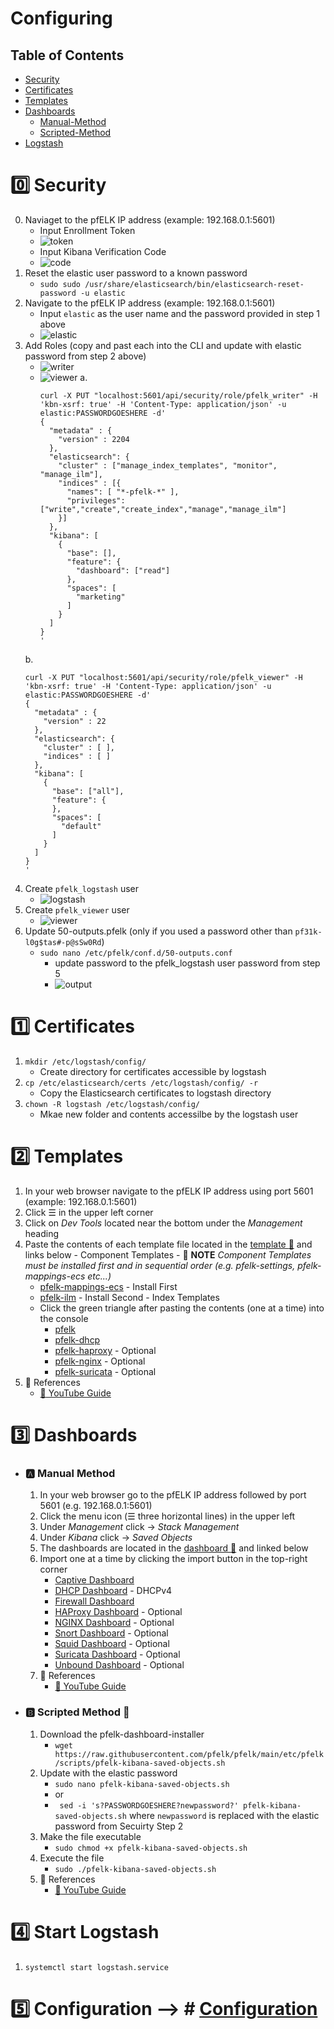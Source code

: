 # Configuring 
## Table of Contents
- [Security](#zero-security)
- [Certificates](#one-certificates)
- [Templates](#two-templates)
- [Dashboards](#three-dashboards)
  - [Manual-Method](a-manual-method)
  - [Scripted-Method](#b-scripted-method-page_with_curl)
- [Logstash](#four-start-logstash)

# :zero: Security
  0. Naviaget to the pfELK IP address (example: 192.168.0.1:5601)
     - Input Enrollment Token
     - ![token](https://github.com/pfelk/pfelk/raw/main/Images/security/enrollment%20token.png)
     - Input Kibana Verification Code
     - ![code](https://github.com/pfelk/pfelk/raw/main/Images/security/kcode.png)
  2. Reset the elastic user password to a known password
     - `sudo sudo /usr/share/elasticsearch/bin/elasticsearch-reset-password -u elastic`
  3. Navigate to the pfELK IP address (example: 192.168.0.1:5601)
     - Input `elastic` as the user name and the password provided in step 1 above
     - ![elastic](https://github.com/pfelk/pfelk/raw/main/Images/security/elasticlogin.png)
  4. Add Roles (copy and past each into the CLI and update with elastic password from step 2 above)
     - ![writer](https://github.com/pfelk/pfelk/raw/main/Images/security/pfelkwriter.png)
     - ![viewer](https://github.com/pfelk/pfelk/raw/main/Images/security/pfelkviewer.png)
    a. 
          ```
          curl -X PUT "localhost:5601/api/security/role/pfelk_writer" -H 'kbn-xsrf: true' -H 'Content-Type: application/json' -u elastic:PASSWORDGOESHERE -d'
          {
            "metadata" : {
              "version" : 2204
            },
            "elasticsearch": {
              "cluster" : ["manage_index_templates", "monitor", "manage_ilm"],
              "indices" : [{
                "names": [ "*-pfelk-*" ], 
                "privileges": ["write","create","create_index","manage","manage_ilm"]  
              }]
            },
            "kibana": [
              {
                "base": [],
                "feature": {
                  "dashboard": ["read"]
                },
                "spaces": [
                  "marketing"
                ]
              }
            ]
          }
          '
          ```
     b.
      ```
      curl -X PUT "localhost:5601/api/security/role/pfelk_viewer" -H 'kbn-xsrf: true' -H 'Content-Type: application/json' -u elastic:PASSWORDGOESHERE -d'
      {
        "metadata" : {
          "version" : 22
        },
        "elasticsearch": {
          "cluster" : [ ],
          "indices" : [ ]
        },
        "kibana": [
          {
            "base": ["all"],
            "feature": {
            },
            "spaces": [
              "default"
            ]
          }
        ]
      }
      '
      ```
  5. Create `pfelk_logstash` user
     - ![logstash](https://github.com/pfelk/pfelk/raw/main/Images/security/logstash_user.png)
  7. Create `pfelk_viewer` user
     - ![viewer](https://github.com/pfelk/pfelk/raw/main/Images/security/viewer_user.png)
  9. Update 50-outputs.pfelk (only if you used a password other than `pf31k-l0g$tas#-p@sSw0Rd`)
     - `sudo nano /etc/pfelk/conf.d/50-outputs.conf`
       - update password to the pfelk_logstash user password from step 5
       - ![output](https://github.com/pfelk/pfelk/raw/main/Images/security/50-outputs.png)

# :one: Certificates
  1. `mkdir /etc/logstash/config/`
     - Create directory for certificates accessible by logstash
  3. `cp /etc/elasticsearch/certs /etc/logstash/config/ -r`
     - Copy the Elasticsearch certificates to logstash directory
  5. `chown -R logstash /etc/logstash/config/`
     - Mkae new folder and contents accessilbe by the logstash user

# :two: Templates
  1. In your web browser navigate to the pfELK IP address using port 5601 (example: 192.168.0.1:5601)
  2. Click ☰ in the upper left corner
  3. Click on _Dev Tools_ located near the bottom under the _Management_ heading
  4. Paste the contents of each template file located in the [template :file_folder:](https://github.com/pfelk/pfelk/tree/main/etc/pfelk/templates) and links below
    - Component Templates
    - :small_red_triangle: **NOTE** _Component Templates must be installed first and in sequential order (e.g. pfelk-settings, pfelk-mappings-ecs etc...)_
      - [pfelk-mappings-ecs](https://raw.githubusercontent.com/pfelk/pfelk/main/etc/pfelk/templates/pfelk-mappings-ecs) - Install First
      - [pfelk-ilm](https://raw.githubusercontent.com/pfelk/pfelk/main/etc/pfelk/templates/pfelk-ilm) - Install Second
    - Index Templates
      - Click the green triangle after pasting the contents (one at a time) into the console
        - [pfelk](https://raw.githubusercontent.com/pfelk/pfelk/main/etc/pfelk/templates/pfelk)
        - [pfelk-dhcp](https://raw.githubusercontent.com/pfelk/pfelk/main/etc/pfelk/templates/pfelk-dhcp)
        - [pfelk-haproxy](https://raw.githubusercontent.com/pfelk/pfelk/main/etc/pfelk/templates/pfelk-haproxy) - Optional
        - [pfelk-nginx](https://raw.githubusercontent.com/pfelk/pfelk/main/etc/pfelk/templates/pfelk-nginx) - Optional
        - [pfelk-suricata](https://raw.githubusercontent.com/pfelk/pfelk/main/etc/pfelk/templates/pfelk-suricata) - Optional
  5. :pushpin: References
      - [:movie_camera: YouTube Guide](https://youtu.be/KV27ouVUGuc?t=6)

# :three: Dashboards 
- ### :a: Manual Method
  1. In your web browser go to the pfELK IP address followed by port 5601 (e.g. 192.168.0.1:5601)
  2. Click the menu icon (☰ three horizontal lines) in the upper left
  3. Under _Management_ click -> _Stack Management_ 
  4. Under _Kibana_ click -> _Saved Objects_
  5. The dashboards are located in the [dashboard :file_folder:](https://github.com/pfelk/pfelk/tree/main/etc/pfelk/dashboard) and linked below
  6. Import one at a time by clicking the import button in the top-right corner
      - [Captive Dashboard](https://raw.githubusercontent.com/pfelk/pfelk/main/etc/pfelk/dashboard/22.01-captive.ndjson)
      - [DHCP Dashboard](https://raw.githubusercontent.com/pfelk/pfelk/main/etc/pfelk/dashboard/22.01-dhcp.ndjson) - DHCPv4
      - [Firewall Dashboard](https://raw.githubusercontent.com/pfelk/pfelk/main/etc/pfelk/dashboard/22.04-firewall.ndjson)
      - [HAProxy Dashboard](https://raw.githubusercontent.com/pfelk/pfelk/main/etc/pfelk/dashboard/22.01-haproxy.ndjson) - Optional
      - [NGINX Dashboard](https://raw.githubusercontent.com/pfelk/pfelk/main/etc/pfelk/dashboard/22.01-nginx.ndjson) - Optional
      - [Snort Dashboard](https://raw.githubusercontent.com/pfelk/pfelk/main/etc/pfelk/dashboard/22.01-snort.ndjson) - Optional
      - [Squid Dashboard](https://raw.githubusercontent.com/pfelk/pfelk/main/etc/pfelk/dashboard/22.01-squid.ndjson) - Optional
      - [Suricata Dashboard](https://raw.githubusercontent.com/pfelk/pfelk/main/etc/pfelk/dashboard/22.01-suricata.ndjson) - Optional
      - [Unbound Dashboard](https://raw.githubusercontent.com/pfelk/pfelk/main/etc/pfelk/dashboard/22.01-unbound.ndjson) - Optional
  7. :pushpin: References
      - [:movie_camera: YouTube Guide](https://youtu.be/KV27ouVUGuc?t=281)

- ### :b: Scripted Method :page_with_curl:
  1. Download the pfelk-dashboard-installer
      - `wget https://raw.githubusercontent.com/pfelk/pfelk/main/etc/pfelk/scripts/pfelk-kibana-saved-objects.sh`
  2. Update with the elastic password
      - `sudo nano pfelk-kibana-saved-objects.sh`
      - or
      - ` sed -i 's?PASSWORDGOESHERE?newpassword?' pfelk-kibana-saved-objects.sh` where `newpassword` is replaced with the elastic password from Secuirty Step 2
  3. Make the file executable 
      - `sudo chmod +x pfelk-kibana-saved-objects.sh`
  4. Execute the file
      - `sudo ./pfelk-kibana-saved-objects.sh`
  5. :pushpin: References
      - [:movie_camera: YouTube Guide](https://youtu.be/KV27ouVUGuc?t=228)

# :four: Start Logstash
  1. `systemctl start logstash.service`

# :five: Configuration --> # [Configuration](configuration.md)
